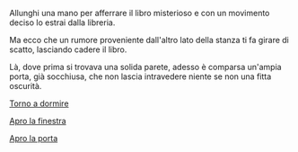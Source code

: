 Allunghi una mano per afferrare il libro misterioso e con un movimento deciso lo estrai dalla libreria.

Ma ecco che un rumore proveniente dall'altro lato della stanza ti fa girare di scatto, 
lasciando cadere il libro.

Là, dove prima si trovava una solida parete, adesso è comparsa un'ampia porta, già socchiusa, 
che non lascia intravedere niente se non una fitta oscurità.

[Torno a dormire](../../../domire/sogno-strano.md)

[Apro la finestra](../../../finestra/apri.md)

[Apro la porta](porta/porta.md)
